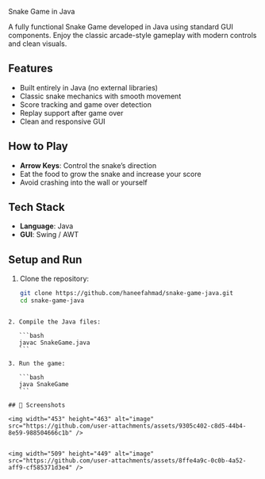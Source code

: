Snake Game in Java

A fully functional Snake Game developed in Java using standard GUI components. Enjoy the classic arcade-style gameplay with modern controls and clean visuals.

##  Features

- Built entirely in Java (no external libraries)
- Classic snake mechanics with smooth movement
- Score tracking and game over detection
- Replay support after game over
- Clean and responsive GUI

##  How to Play

- **Arrow Keys**: Control the snake’s direction
- Eat the food to grow the snake and increase your score
- Avoid crashing into the wall or yourself

##  Tech Stack

- **Language**: Java
- **GUI**: Swing / AWT

##  Setup and Run

1. Clone the repository:
   ```bash
   git clone https://github.com/haneefahmad/snake-game-java.git
   cd snake-game-java
````

2. Compile the Java files:

   ```bash
   javac SnakeGame.java
   ```

3. Run the game:

   ```bash
   java SnakeGame
   ```

## 📸 Screenshots

<img width="453" height="463" alt="image" src="https://github.com/user-attachments/assets/9305c402-c8d5-44b4-8e59-988504666c1b" />


<img width="509" height="449" alt="image" src="https://github.com/user-attachments/assets/8ffe4a9c-0c0b-4a52-aff9-cf585371d3e4" />

